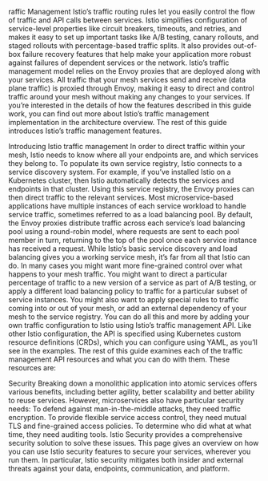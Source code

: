 raffic Management
Istio’s traffic routing rules let you easily control the flow of traffic and API calls between services. Istio simplifies configuration of service-level properties like circuit breakers, timeouts, and retries, and makes it easy to set up important tasks like A/B testing, canary rollouts, and staged rollouts with percentage-based traffic splits. It also provides out-of-box failure recovery features that help make your application more robust against failures of dependent services or the network.
Istio’s traffic management model relies on the Envoy proxies that are deployed along with your services. All traffic that your mesh services send and receive (data plane traffic) is proxied through Envoy, making it easy to direct and control traffic around your mesh without making any changes to your services.
If you’re interested in the details of how the features described in this guide work, you can find out more about Istio’s traffic management implementation in the architecture overview. The rest of this guide introduces Istio’s traffic management features.

Introducing Istio traffic management
In order to direct traffic within your mesh, Istio needs to know where all your endpoints are, and which services they belong to. To populate its own service registry, Istio connects to a service discovery system. For example, if you’ve installed Istio on a Kubernetes cluster, then Istio automatically detects the services and endpoints in that cluster.
Using this service registry, the Envoy proxies can then direct traffic to the relevant services. Most microservice-based applications have multiple instances of each service workload to handle service traffic, sometimes referred to as a load balancing pool. By default, the Envoy proxies distribute traffic across each service’s load balancing pool using a round-robin model, where requests are sent to each pool member in turn, returning to the top of the pool once each service instance has received a request.
While Istio’s basic service discovery and load balancing gives you a working service mesh, it’s far from all that Istio can do. In many cases you might want more fine-grained control over what happens to your mesh traffic. You might want to direct a particular percentage of traffic to a new version of a service as part of A/B testing, or apply a different load balancing policy to traffic for a particular subset of service instances. You might also want to apply special rules to traffic coming into or out of your mesh, or add an external dependency of your mesh to the service registry. You can do all this and more by adding your own traffic configuration to Istio using Istio’s traffic management API.
Like other Istio configuration, the API is specified using Kubernetes custom resource definitions (CRDs), which you can configure using YAML, as you’ll see in the examples. The rest of this guide examines each of the traffic management API resources and what you can do with them. These resources are:

Security
Breaking down a monolithic application into atomic services offers various benefits, including better agility, better scalability and better ability to reuse services. However, microservices also have particular security needs: To defend against man-in-the-middle attacks, they need traffic encryption. To provide flexible service access control, they need mutual TLS and fine-grained access policies. To determine who did what at what time, they need auditing tools. Istio Security provides a comprehensive security solution to solve these issues. This page gives an overview on how you can use Istio security features to secure your services, wherever you run them. In particular, Istio security mitigates both insider and external threats against your data, endpoints, communication, and platform.
